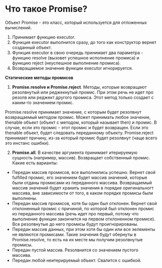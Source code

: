 # Что такое Promise?

Объект Promise - это класс, который используется для отложенных вычислений.

1. Принимает функцию executor.
2. Функция executor выполнится сразу, до того как конструктор вернет созданный объект.
3. Функция executor в свою очередь принимает два параметра - функцию resolve (вызовет успешное исполнение промиса) и функцию reject (неуспешное выполнение промиса).
4. Возвращаемое значение функции executor игнорируется.

**Статические методы промисов**

1. **Promise.resolve и Promise.reject**. Методы, которые возвращают резолвнутый или реджекнутый промис. При этом речь не идет про резолв или реджект другого промиса. Этот метод только создает с каким-то значением промис.

Promise.resolve принимает значение, с которым будет резолвнут возвращаемый методом промис. Может принимать любое значение, thenable объект (объект с методом, который называет then) и промис. В случае, если это промис - этот промис и будет возвращен. Если это thenable объект, будет следовать переданному объекту.
Promise.reject принимает причину, из-за который промис будет резолвнут (чаще всего это инстанс ошибки).


2. **Promise.all**. В качестве аргумента принимает итерируемую сущность (например, массив). Возвращает собственный промис. Какие есть варианты:
 - Передан массив промисов, все выполнились успешно. Вернет свой fulfilled промис, его значением будет массив значений, которые были отданы промисами из переданного массива. Возвращаемый массив значений будет хранить значения в порядке оригинальногт массива, вне зависимости от того, в каком порядке промисы были выполнены.
 - Передан массив промисов, хотя бы один был отклонен. Вернет свой отклоненный промис с причиной, по которой был отклонен промис из переданного массива (речь идет про первый, потому что выполнение функции закончится на первом отклоненном промисе). Все резолвнутые до него промисы будут проигнорированы.
 - Передан массив данных, при этом хотя бы один или все эелементы не являются промисами. Такие значения будут обернуты в Promise.resolve, то есть на их месте мы получим резолвнутые промисы.
 - Передан пустой массив. Резолвнится со значением пустого массива.
 - Передан любой неитерируемый объект. Свалится с ошибкой.

